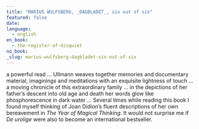 ```yaml
---
title: "MARIUS WULFSBERG, _DAGBLADET_, six out of six"
featured: false
date:
language:
  - english
en_book:
  - the-register-of-disquiet
no_book:
_slug: marius-wulfsberg-dagbladet-six-out-of-six
---
```


a powerful read … Ullmann weaves together memories and documentary material, imaginings and meditations with an exquisite lightness of touch … a moving chronicle of this extraordinary family … in the depictions of her father’s descent into old age and death her words glow like phosphorescence in dark water … Several times while reading this book I found myself thinking of Joan Didion’s fluent descriptions of her own bereavement in _The Year of Magical Thinking_. It would not surprise me if _De urolige_ were also to become an international bestseller.

